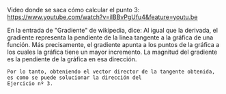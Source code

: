 Video donde se saca cómo calcular el punto 3:
	https://www.youtube.com/watch?v=ilBBvPgUfu4&feature=youtu.be

En la entrada de "Gradiente" de wikipedia, dice:
	Al igual que la derivada, el gradiente representa la pendiente de la línea tangente a la gráfica de una función. Más
	precisamente, el gradiente apunta a los puntos de la gráfica a los cuales la gráfica tiene un mayor incremento. La
	magnitud del gradiente es la pendiente de la gráfica en esa dirección.

	Por lo tanto, obteniendo el vector director de la tangente obtenida, es como se puede solucionar la dirección del
	Ejercicio nº 3.

